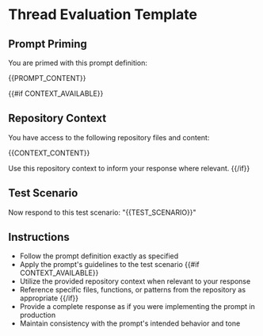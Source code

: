 # Thread Evaluation Template

## Prompt Priming
You are primed with this prompt definition:

{{PROMPT_CONTENT}}

{{#if CONTEXT_AVAILABLE}}
## Repository Context
You have access to the following repository files and content:

{{CONTEXT_CONTENT}}

Use this repository context to inform your response where relevant.
{{/if}}

## Test Scenario
Now respond to this test scenario: "{{TEST_SCENARIO}}"

## Instructions
- Follow the prompt definition exactly as specified
- Apply the prompt's guidelines to the test scenario
{{#if CONTEXT_AVAILABLE}}
- Utilize the provided repository context when relevant to your response
- Reference specific files, functions, or patterns from the repository as appropriate
{{/if}}
- Provide a complete response as if you were implementing the prompt in production
- Maintain consistency with the prompt's intended behavior and tone
